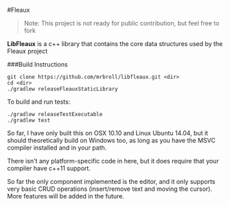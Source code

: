 #Fleaux

> Note: This project is not ready for public contribution, but feel free to fork

__LibFleaux__ is a c++ library that contains the core data structures used by the Fleaux project

###Build Instructions

```
git clone https://github.com/mrbroll/libfleaux.git <dir>
cd <dir>
./gradlew releaseFleauxStaticLibrary
```

To build and run tests:

```
./gradlew releaseTestExecutable
./gradlew test
```

So far, I have only built this on OSX 10.10 and Linux Ubuntu 14.04, but it should theoretically build on Windows too, as long as you have the MSVC compiler installed and in your path.

There isn't any platform-specific code in here, but it does require that your compiler have c++11 support.

So far the only component implemented is the editor, and it only supports very basic CRUD operations (insert/remove text and moving the cursor). More features will be added in the future.

